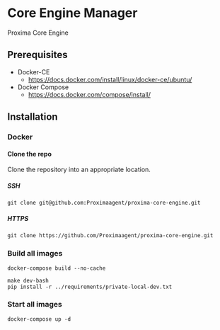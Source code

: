 # Core Engine Manager

Proxima Core Engine

## Prerequisites
* Docker-CE
    * https://docs.docker.com/install/linux/docker-ce/ubuntu/
* Docker Compose
    * https://docs.docker.com/compose/install/


## Installation

### Docker
#### Clone the repo
Clone the repository into an appropriate location.

##### SSH
```
git clone git@github.com:Proximaagent/proxima-core-engine.git
```
##### HTTPS
```
git clone https://github.com/Proximaagent/proxima-core-engine.git 
```


### Build all images

```
docker-compose build --no-cache
```

```
make dev-bash
pip install -r ../requirements/private-local-dev.txt
```

### Start all images

```
docker-compose up -d
```





